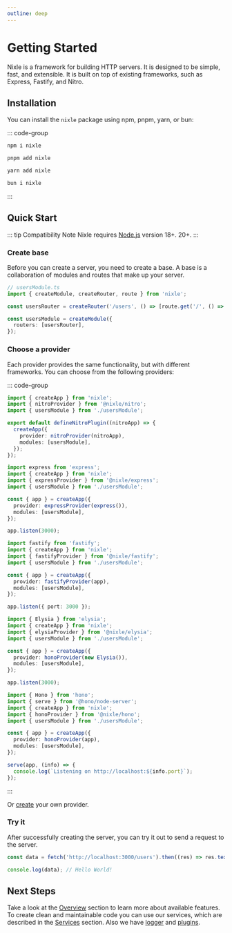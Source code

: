 ```yaml
---
outline: deep
---
```


# Getting Started

Nixle is a framework for building HTTP servers. It is designed to be simple, fast, and extensible. It is built on top of existing frameworks, such as Express, Fastify, and Nitro.

## Installation

You can install the `nixle` package using npm, pnpm, yarn, or bun:

::: code-group

```sh [npm]
npm i nixle
```

```sh [pnpm]
pnpm add nixle
```

```sh [yarn]
yarn add nixle
```

```sh [bun]
bun i nixle
```

:::

## Quick Start

::: tip Compatibility Note
Nixle requires [Node.js](https://nodejs.org/en/) version 18+. 20+.
:::

### Create base

Before you can create a server, you need to create a base. A base is a collaboration of modules and routes that make up your server.

```ts
// usersModule.ts
import { createModule, createRouter, route } from 'nixle';

const usersRouter = createRouter('/users', () => [route.get('/', () => 'Hello World!')]);

const usersModule = createModule({
  routers: [usersRouter],
});
```

### Choose a provider

Each provider provides the same functionality, but with different frameworks. You can choose from the following providers:

::: code-group

```ts [Nuxt]
import { createApp } from 'nixle';
import { nitroProvider } from '@nixle/nitro';
import { usersModule } from './usersModule';

export default defineNitroPlugin((nitroApp) => {
  createApp({
    provider: nitroProvider(nitroApp),
    modules: [usersModule],
  });
});
```

```ts [Express]
import express from 'express';
import { createApp } from 'nixle';
import { expressProvider } from '@nixle/express';
import { usersModule } from './usersModule';

const { app } = createApp({
  provider: expressProvider(express()),
  modules: [usersModule],
});

app.listen(3000);
```

```ts [Fastify]
import fastify from 'fastify';
import { createApp } from 'nixle';
import { fastifyProvider } from '@nixle/fastify';
import { usersModule } from './usersModule';

const { app } = createApp({
  provider: fastifyProvider(app),
  modules: [usersModule],
});

app.listen({ port: 3000 });
```

```ts [Elysia]
import { Elysia } from 'elysia';
import { createApp } from 'nixle';
import { elysiaProvider } from '@nixle/elysia';
import { usersModule } from './usersModule';

const { app } = createApp({
  provider: honoProvider(new Elysia()),
  modules: [usersModule],
});

app.listen(3000);
```

```ts [Hono]
import { Hono } from 'hono';
import { serve } from '@hono/node-server';
import { createApp } from 'nixle';
import { honoProvider } from '@nixle/hono';
import { usersModule } from './usersModule';

const { app } = createApp({
  provider: honoProvider(app),
  modules: [usersModule],
});

serve(app, (info) => {
  console.log(`Listening on http://localhost:${info.port}`);
});
```

:::

Or [create](/providers/custom) your own provider.

### Try it

After successfully creating the server, you can try it out to send a request to the server.

```ts
const data = fetch('http://localhost:3000/users').then((res) => res.text());

console.log(data); // Hello World!
```

## Next Steps

Take a look at the [Overview](/overview/app) section to learn more about available features. To create clean and maintainable code you can use our services, which are described in the [Services](/overview/services) section. Also we have [logger](/overview/logger) and [plugins](/plugins/custom).
